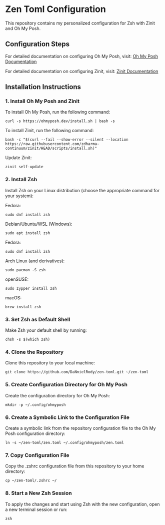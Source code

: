 # Zen Toml Configuration

This repository contains my personalized configuration for Zsh with Zinit and Oh My Posh.

## Configuration Steps

For detailed documentation on configuring Oh My Posh, visit:
[Oh My Posh Documentation](https://ohmyposh.dev/docs/)

For detailed documentation on configuring Zinit, visit:
[Zinit Documentation](https://github.com/zdharma-continuum/zinit)

## Installation Instructions

### 1. Install Oh My Posh and Zinit

To install Oh My Posh, run the following command:

```
curl -s https://ohmyposh.dev/install.sh | bash -s
```

To install Zinit, run the following command:
```
bash -c "$(curl --fail --show-error --silent --location https://raw.githubusercontent.com/zdharma-continuum/zinit/HEAD/scripts/install.sh)"
```

Update Zinit:
```
zinit self-update
```

### 2. Install Zsh
Install Zsh on your Linux distribution (choose the appropriate command for your system):


Fedora:
```
sudo dnf install zsh
```
Debian/Ubuntu/WSL (Windows):
```
sudo apt install zsh
```
Fedora:
```
sudo dnf install zsh
```
Arch Linux (and derivatives):
```
sudo pacman -S zsh
```
openSUSE:
```
sudo zypper install zsh
```
macOS:
```
brew install zsh
```

### 3. Set Zsh as Default Shell
Make Zsh your default shell by running:

```
chsh -s $(which zsh)
```

### 4. Clone the Repository
Clone this repository to your local machine:

```
git clone https://github.com/DaNnielRody/zen-toml.git ~/zen-toml
```

### 5. Create Configuration Directory for Oh My Posh
Create the configuration directory for Oh My Posh:

```
mkdir -p ~/.config/ohmyposh
```

### 6. Create a Symbolic Link to the Configuration File
Create a symbolic link from the repository configuration file to the Oh My Posh configuration directory:

```
ln -s ~/zen-toml/zen.toml ~/.config/ohmyposh/zen.toml
```

### 7. Copy Configuration File
Copy the .zshrc configuration file from this repository to your home directory:

```
cp ~/zen-toml/.zshrc ~/
```

### 8. Start a New Zsh Session
To apply the changes and start using Zsh with the new configuration, open a new terminal session or run:

```
zsh
```


